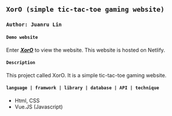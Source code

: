 ## `XorO (simple tic-tac-toe gaming website)`

### `Author: Juanru Lin`

#### `Demo website`
Enter ***[XorO](https://xorx.netlify.app/)*** to view the website.
This website is hosted on Netlify.

#### `Description`
This project called XorO. It is a simple tic-tac-toe gaming website.


#### `language | framwork | library | database | API | technique`
- Html, CSS
- Vue.JS (Javascript)


